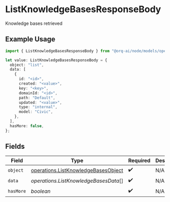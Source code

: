 # ListKnowledgeBasesResponseBody

Knowledge bases retrieved

## Example Usage

```typescript
import { ListKnowledgeBasesResponseBody } from "@orq-ai/node/models/operations";

let value: ListKnowledgeBasesResponseBody = {
  object: "list",
  data: [
    {
      id: "<id>",
      created: "<value>",
      key: "<key>",
      domainId: "<id>",
      path: "Default",
      updated: "<value>",
      type: "internal",
      model: "Civic",
    },
  ],
  hasMore: false,
};
```

## Fields

| Field                                                                                      | Type                                                                                       | Required                                                                                   | Description                                                                                |
| ------------------------------------------------------------------------------------------ | ------------------------------------------------------------------------------------------ | ------------------------------------------------------------------------------------------ | ------------------------------------------------------------------------------------------ |
| `object`                                                                                   | [operations.ListKnowledgeBasesObject](../../models/operations/listknowledgebasesobject.md) | :heavy_check_mark:                                                                         | N/A                                                                                        |
| `data`                                                                                     | *operations.ListKnowledgeBasesData*[]                                                      | :heavy_check_mark:                                                                         | N/A                                                                                        |
| `hasMore`                                                                                  | *boolean*                                                                                  | :heavy_check_mark:                                                                         | N/A                                                                                        |